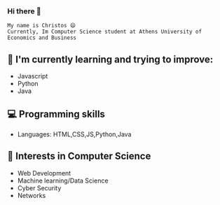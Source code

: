 ### Hi there 👋
    My name is Christos 😄
    Currently, Im Computer Science student at Athens University of Economics and Business  
    
## 📖 I'm currently learning and trying to improve:
* Javascript
* Python
* Java

## 💻 Programming skills
 * Languages: HTML,CSS,JS,Python,Java

## 📜 Interests in Computer Science
* Web Development
* Machine learning/Data Science
* Cyber Security
* Networks
<!--
**christoskaragiannis/christoskaragiannis** is a ✨ _special_ ✨ repository because its `README.md` (this file) appears on your GitHub profile.

Here are some ideas to get you started:

- 🔭 I’m currently working on ...
- 🌱 I’m currently learning ...
- 👯 I’m looking to collaborate on ...
- 🤔 I’m looking for help with ...
- 💬 Ask me about ...
- 📫 How to reach me: ...
- 😄 Pronouns: ...
- ⚡ Fun fact: ...
-->
